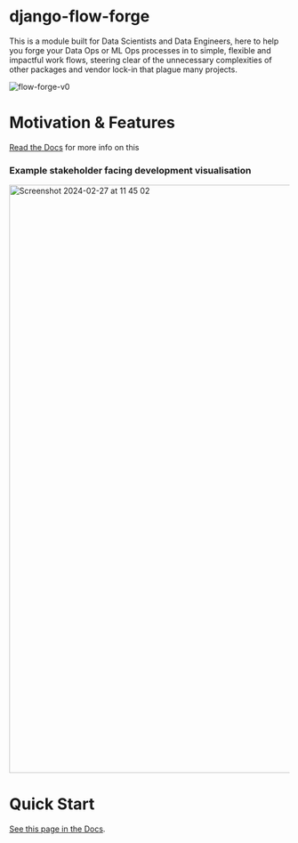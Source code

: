 # django-flow-forge

This is a module built for Data Scientists and Data Engineers, here to help you forge your Data Ops or ML Ops processes in to simple, flexible and impactful work flows, steering clear of the unnecessary complexities of other packages and vendor lock-in that plague many projects.

![flow-forge-v0](https://github.com/eddyojb88/django-flow-forge/assets/22086433/7e3a81d7-ef98-4a99-96f7-f39d4f44ff9c)

# Motivation & Features


[Read the Docs](https://eddyojb88.github.io/django-flow-forge/) for more info on this


### Example stakeholder facing development visualisation 

<img width="1057" alt="Screenshot 2024-02-27 at 11 45 02" src="https://github.com/eddyojb88/django-flow-forge/assets/22086433/36e80d55-4968-40e1-bf73-9eaef5247a8f">

# Quick Start

[See this page in the Docs](https://eddyojb88.github.io/django-flow-forge/installation/).
